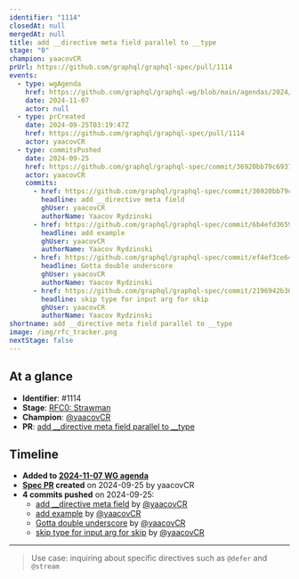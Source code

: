 ```yaml
---
identifier: "1114"
closedAt: null
mergedAt: null
title: add __directive meta field parallel to __type
stage: "0"
champion: yaacovCR
prUrl: https://github.com/graphql/graphql-spec/pull/1114
events:
  - type: wgAgenda
    href: https://github.com/graphql/graphql-wg/blob/main/agendas/2024/11-Nov/07-wg-primary.md
    date: 2024-11-07
    actor: null
  - type: prCreated
    date: 2024-09-25T03:19:47Z
    href: https://github.com/graphql/graphql-spec/pull/1114
    actor: yaacovCR
  - type: commitsPushed
    date: 2024-09-25
    href: https://github.com/graphql/graphql-spec/commit/36920bb79c6937e2bf93b6fd7db9b1b9c084a983
    actor: yaacovCR
    commits:
      - href: https://github.com/graphql/graphql-spec/commit/36920bb79c6937e2bf93b6fd7db9b1b9c084a983
        headline: add __directive meta field
        ghUser: yaacovCR
        authorName: Yaacov Rydzinski
      - href: https://github.com/graphql/graphql-spec/commit/6b4efd36594507c44828923fcc82170a8b006399
        headline: add example
        ghUser: yaacovCR
        authorName: Yaacov Rydzinski
      - href: https://github.com/graphql/graphql-spec/commit/ef4ef3ce64d0fb26d637ddeade1ed0ff06bf542c
        headline: Gotta double underscore
        ghUser: yaacovCR
        authorName: Yaacov Rydzinski
      - href: https://github.com/graphql/graphql-spec/commit/2196942b3015f819d858ecff77ababda2fd7748a
        headline: skip type for input arg for skip
        ghUser: yaacovCR
        authorName: Yaacov Rydzinski
shortname: add __directive meta field parallel to __type
image: /img/rfc_tracker.png
nextStage: false
---
```


## At a glance

- **Identifier**: #1114
- **Stage**: [RFC0: Strawman](https://github.com/graphql/graphql-spec/blob/main/CONTRIBUTING.md#stage-0-strawman)
- **Champion**: [@yaacovCR](https://github.com/yaacovCR)
- **PR**: [add __directive meta field parallel to __type](https://github.com/graphql/graphql-spec/pull/1114)

<!-- BEGIN_CUSTOM_TEXT -->



<!-- END_CUSTOM_TEXT -->

## Timeline

- **Added to [2024-11-07 WG agenda](https://github.com/graphql/graphql-wg/blob/main/agendas/2024/11-Nov/07-wg-primary.md)**
- **[Spec PR](https://github.com/graphql/graphql-spec/pull/1114) created** on 2024-09-25 by yaacovCR
- **4 commits pushed** on 2024-09-25:
  - [add __directive meta field](https://github.com/graphql/graphql-spec/commit/36920bb79c6937e2bf93b6fd7db9b1b9c084a983) by [@yaacovCR](https://github.com/yaacovCR)
  - [add example](https://github.com/graphql/graphql-spec/commit/6b4efd36594507c44828923fcc82170a8b006399) by [@yaacovCR](https://github.com/yaacovCR)
  - [Gotta double underscore](https://github.com/graphql/graphql-spec/commit/ef4ef3ce64d0fb26d637ddeade1ed0ff06bf542c) by [@yaacovCR](https://github.com/yaacovCR)
  - [skip type for input arg for skip](https://github.com/graphql/graphql-spec/commit/2196942b3015f819d858ecff77ababda2fd7748a) by [@yaacovCR](https://github.com/yaacovCR)

<!-- VERBATIM -->

---

> Use case: inquiring about specific directives such as `@defer` and `@stream`
